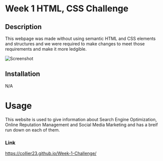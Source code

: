 # Week 1 HTML, CSS Challenge

## Description
This webpage was made without using semantic HTML and CSS elements and structures and we were required to make changes to meet those requirements and make it more ledgible.
    
![Screenshot](https://user-images.githubusercontent.com/109792980/184824209-42acfb2b-7912-4e87-a3a9-f2d1d692e5a9.jpg)

## Installation
N/A


# Usage
This website is used to give information about Search Engine Optimization, Online Reputation Management and Social Media Marketing and has a breif run down on each of them.

### Link
https://collier23.github.io/Week-1-Challenge/

